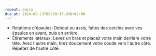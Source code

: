 ```yaml
---
repeat: daily
due_at: 2024-08-13T09:39:37.938+02:00
---
```

* Rotations d'épaules: Debout ou assis, faites des cercles avec vos épaules en avant, puis en arrière.
 * Étirements latéraux: Levez un bras et placez votre main derrière votre tête. Avec l'autre main, tirez doucement votre coude vers l'autre côté. Répétez de l'autre côté.